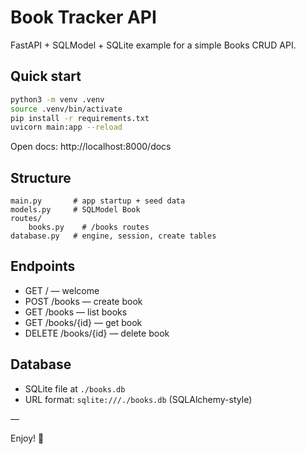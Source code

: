 # Book Tracker API

FastAPI + SQLModel + SQLite example for a simple Books CRUD API.

## Quick start

```bash
python3 -m venv .venv
source .venv/bin/activate
pip install -r requirements.txt
uvicorn main:app --reload
```

Open docs: http://localhost:8000/docs

## Structure

```
main.py       # app startup + seed data
models.py     # SQLModel Book
routes/
    books.py    # /books routes
database.py   # engine, session, create tables
```

## Endpoints

- GET /           — welcome
- POST /books     — create book
- GET /books      — list books
- GET /books/{id} — get book
- DELETE /books/{id} — delete book

## Database

- SQLite file at `./books.db`
- URL format: `sqlite:///./books.db` (SQLAlchemy-style)

—

Enjoy! 🚀
